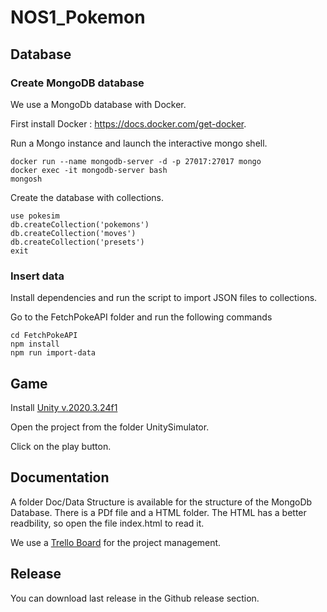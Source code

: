 # NOS1_Pokemon

## Database

### Create MongoDB database

We use a MongoDb database with Docker.

First install Docker : <https://docs.docker.com/get-docker>.

Run a Mongo instance and launch the interactive mongo shell.

```shell
docker run --name mongodb-server -d -p 27017:27017 mongo
docker exec -it mongodb-server bash
mongosh
```

Create the database with collections.

```shell
use pokesim
db.createCollection('pokemons')
db.createCollection('moves')
db.createCollection('presets')
exit
```

### Insert data

Install dependencies and run the script to import JSON files to collections.

Go to the FetchPokeAPI folder and run the following commands

```shell
cd FetchPokeAPI
npm install
npm run import-data
```

## Game

Install [Unity v.2020.3.24f1](https://unity3d.com/get-unity/download/archive)

Open the project from the folder UnitySimulator.

Click on the play button.

## Documentation

A folder Doc/Data Structure is available for the structure of the MongoDb Database. There is a PDf file and a HTML folder. The HTML has a better readbility, so open the file index.html to read it.

We use a [Trello Board](https://trello.com/b/csTjQf9o) for the project management.

## Release

You can download last release in the Github release section.
